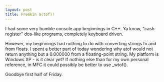 ```yaml
---
layout: post
title: Freakin a(tof)!
---
```

<p>I had some very humble console app beginnings in C++. Ya know, "cash 
register" dos-like programs, completely keyboard driven.</p>
<p>However, my beginnings had nothing to do with converting strings to and from 
floats. I spent a better part of today wondering why atof would not return 
anything but a 0.000000 from a floating-point string. My platform is Windows XP 
- is it clear yet? If nothing else than for my own personal reference, in MFC it 
could possibly be better to use _wtof().</p>
<p>Goodbye first half of Friday.</p>
